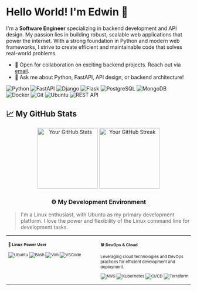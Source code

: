 # Hello World! I'm Edwin 👋


<div class="github-introduction">

I'm a **Software Engineer** specializing in backend development and API design. My passion lies in building robust, scalable web applications that power the internet. With a strong foundation in Python and modern web frameworks, I strive to create efficient and maintainable code that solves real-world problems.

</div>

- 💼 Open for collaboration on exciting backend projects. Reach out via <a href="mailto:edwinodero70@gmail.com">email</a>.
- 💬 Ask me about Python, FastAPI, API design, or backend architecture!

<div class="badges-intro">

![Python](https://img.shields.io/badge/-Python-000000?style=flat&logo=python&logoColor=3776AB)
![FastAPI](https://img.shields.io/badge/-FastAPI-000000?style=flat&logo=fastapi&logoColor=009688)
![Django](https://img.shields.io/badge/-Django-000000?style=flat&logo=django&logoColor=092E20)
![Flask](https://img.shields.io/badge/-Flask-000000?style=flat&logo=flask&logoColor=white)
![PostgreSQL](https://img.shields.io/badge/-PostgreSQL-000000?style=flat&logo=postgresql&logoColor=336791)
![MongoDB](https://img.shields.io/badge/-MongoDB-000000?style=flat&logo=mongodb&logoColor=47A248)
![Docker](https://img.shields.io/badge/-Docker-000000?style=flat&logo=docker&logoColor=2496ED)
![Git](https://img.shields.io/badge/-Git-000000?style=flat&logo=git&logoColor=F05032)
![Ubuntu](https://img.shields.io/badge/-Ubuntu-000000?style=flat&logo=ubuntu&logoColor=E95420)
![REST API](https://img.shields.io/badge/-REST%20API-000000?style=flat&logo=fastapi&logoColor=009688)

</div>

## 📈 My GitHub Stats

<div class="badges-githubstats">
  <p align="center">
    <img src="https://github-readme-stats.vercel.app/api?username=lordlegacy&theme=tokyonight&show_icons=true&hide_border=true&count_private=true" alt="Your GitHub Stats" height="165">
    <img src="https://github-readme-streak-stats.herokuapp.com/?user=lordlegacy&theme=tokyonight&hide_border=true" alt="Your GitHub Streak" height="165">
  </p>
</div>

### <p align="center">⚙️ My Development Environment</p>

> I'm a Linux enthusiast, with Ubuntu as my primary development platform. I love the power and flexibility of the Linux command line for development tasks.

<div class="table-devenvironment">
  <table style="font-size: 11px">
  <tr>
  <td valign="top" width="50%">
  
  #### 🐧 Linux Power User
  
  ![Ubuntu](https://img.shields.io/badge/-Ubuntu-000000?style=flat&logo=ubuntu&logoColor=#E95420)
  ![Bash](https://img.shields.io/badge/-Bash-000000?style=flat&logo=gnu-bash&logoColor=4EAA25)
  ![Vim](https://img.shields.io/badge/-Vim-000000?style=flat&logo=vim&logoColor=019733)
  ![VSCode](https://img.shields.io/badge/-VSCode-000000?style=flat&logo=visual-studio-code&logoColor=007ACC)
  
  </td>
  <td valign="top" width="50%">
  
  #### 🛠 DevOps & Cloud
  
  Leveraging cloud technologies and DevOps practices for efficient development and deployment.
  
  ![AWS](https://img.shields.io/badge/-AWS-000000?style=flat&logo=amazon-aws&logoColor=FF9900)
  ![Kubernetes](https://img.shields.io/badge/-Kubernetes-000000?style=flat&logo=kubernetes&logoColor=326CE5)
  ![CI/CD](https://img.shields.io/badge/-CI%2FCD-000000?style=flat&logo=github-actions&logoColor=2088FF)
  ![Terraform](https://img.shields.io/badge/-Terraform-000000?style=flat&logo=terraform&logoColor=7B42BC)
  
  </td>
  </tr>
  </table>
</div>

